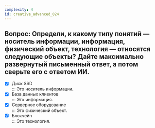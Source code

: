 ```yaml
---
complexity: 4
id: creative_advanced_024
---
```

## Вопрос: Определи, к какому типу понятий — носитель информации, информация, физический объект, технология — относятся следующие объекты? Дайте максимально развернутый письменный ответ, а потом сверьте его с ответом ИИ.

- [x] Диск SSD  
  ::: Это носитель информации.  
- [x] База данных клиентов  
  ::: Это информация.  
- [x] Серверное оборудование  
  ::: Это физический объект.  
- [x] Блокчейн  
  ::: Это технология. 
